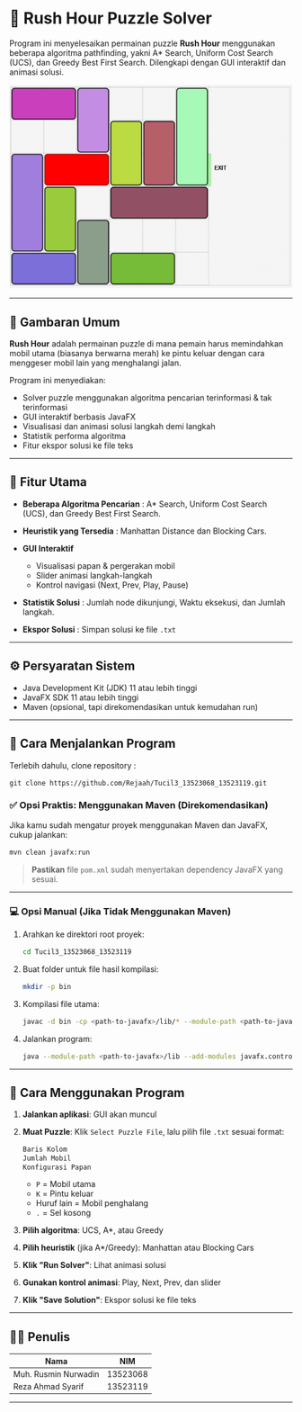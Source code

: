 # 🚗 Rush Hour Puzzle Solver

Program ini menyelesaikan permainan puzzle **Rush Hour** menggunakan beberapa algoritma pathfinding, yakni A\* Search, Uniform Cost Search (UCS), dan Greedy Best First Search. Dilengkapi dengan GUI interaktif dan animasi solusi.

![Demo](img/test1.gif)

---

## 📌 Gambaran Umum

**Rush Hour** adalah permainan puzzle di mana pemain harus memindahkan mobil utama (biasanya berwarna merah) ke pintu keluar dengan cara menggeser mobil lain yang menghalangi jalan.

Program ini menyediakan:

- Solver puzzle menggunakan algoritma pencarian terinformasi & tak terinformasi
- GUI interaktif berbasis JavaFX
- Visualisasi dan animasi solusi langkah demi langkah
- Statistik performa algoritma
- Fitur ekspor solusi ke file teks

---

## 🧠 Fitur Utama

- **Beberapa Algoritma Pencarian** : A\* Search, Uniform Cost Search (UCS), dan Greedy Best First Search.

- **Heuristik yang Tersedia** : Manhattan Distance dan Blocking Cars.

- **GUI Interaktif**

  - Visualisasi papan & pergerakan mobil
  - Slider animasi langkah-langkah
  - Kontrol navigasi (Next, Prev, Play, Pause)

- **Statistik Solusi** : Jumlah node dikunjungi, Waktu eksekusi, dan Jumlah langkah.

- **Ekspor Solusi** : Simpan solusi ke file `.txt`

---

## ⚙️ Persyaratan Sistem

- Java Development Kit (JDK) 11 atau lebih tinggi
- JavaFX SDK 11 atau lebih tinggi
- Maven (opsional, tapi direkomendasikan untuk kemudahan run)

---

## 🚀 Cara Menjalankan Program

Terlebih dahulu, clone repository :

```
git clone https://github.com/Rejaah/Tucil3_13523068_13523119.git
```

### ✅ Opsi Praktis: Menggunakan Maven (Direkomendasikan)

Jika kamu sudah mengatur proyek menggunakan Maven dan JavaFX, cukup jalankan:

```bash
mvn clean javafx:run
```

> **Pastikan** file `pom.xml` sudah menyertakan dependency JavaFX yang sesuai.

---

### 💻 Opsi Manual (Jika Tidak Menggunakan Maven)

1. Arahkan ke direktori root proyek:

   ```bash
   cd Tucil3_13523068_13523119
   ```

2. Buat folder untuk file hasil kompilasi:

   ```bash
   mkdir -p bin
   ```

3. Kompilasi file utama:

   ```bash
   javac -d bin -cp <path-to-javafx>/lib/* --module-path <path-to-javafx>/lib --add-modules javafx.controls,javafx.fxml,javafx.graphics -sourcepath src src/gui/Launcher.java
   ```

4. Jalankan program:
   ```bash
   java --module-path <path-to-javafx>/lib --add-modules javafx.controls,javafx.fxml,javafx.graphics -cp bin gui.Launcher
   ```

---

## 🧭 Cara Menggunakan Program

1. **Jalankan aplikasi**: GUI akan muncul
2. **Muat Puzzle**: Klik `Select Puzzle File`, lalu pilih file `.txt` sesuai format:

   ```
   Baris Kolom
   Jumlah Mobil
   Konfigurasi Papan
   ```

   - `P` = Mobil utama
   - `K` = Pintu keluar
   - Huruf lain = Mobil penghalang
   - `.` = Sel kosong

3. **Pilih algoritma**: UCS, A\*, atau Greedy
4. **Pilih heuristik** (jika A\*/Greedy): Manhattan atau Blocking Cars
5. **Klik "Run Solver"**: Lihat animasi solusi
6. **Gunakan kontrol animasi**: Play, Next, Prev, dan slider
7. **Klik "Save Solution"**: Ekspor solusi ke file teks

---

## 👨‍💼 Penulis

| Nama                 | NIM      |
| -------------------- | -------- |
| Muh. Rusmin Nurwadin | 13523068 |
| Reza Ahmad Syarif    | 13523119 |

---
